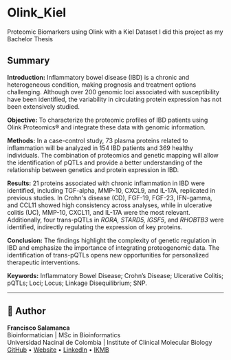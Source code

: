 # Olink_Kiel
Proteomic Biomarkers using Olink with a Kiel Dataset
I did this project as my Bachelor Thesis


## Summary

**Introduction:** Inflammatory bowel disease (IBD) is a chronic and heterogeneous condition, making prognosis and treatment options challenging. Although over 200 genomic loci associated with susceptibility have been identified, the variability in circulating protein expression has not been extensively studied.

**Objective:** To characterize the proteomic profiles of IBD patients using Olink Proteomics® and integrate these data with genomic information.

**Methods:** In a case-control study, 73 plasma proteins related to inflammation will be analyzed in 154 IBD patients and 369 healthy individuals. The combination of proteomics and genetic mapping will allow the identification of pQTLs and provide a better understanding of the relationship between genetics and protein expression in IBD.

**Results:** 21 proteins associated with chronic inflammation in IBD were identified, including TGF-alpha, MMP-10, CXCL9, and IL-17A, replicated in previous studies. In Crohn's disease (CD), FGF-19, FGF-23, IFN-gamma, and CCL11 showed high consistency across analyses, while in ulcerative colitis (UC), MMP-10, CXCL11, and IL-17A were the most relevant. Additionally, four trans-pQTLs in *RORA, STARD5, IGSF5*, and *RHOBTB3* were identified, indirectly regulating the expression of key proteins.

**Conclusion:** The findings highlight the complexity of genetic regulation in IBD and emphasize the importance of integrating proteogenomic data. The identification of trans-pQTLs opens new opportunities for personalized therapeutic interventions.

**Keywords:** Inflammatory Bowel Disease; Crohn’s Disease; Ulcerative Colitis; pQTLs; Loci; Locus; Linkage Disequilibrium; SNP.

---

## 👤 Author

**Francisco Salamanca**  
Bioinformatician | MSc in Bioinformatics  
Universidad Nacinal de Colombia | Institute of Clinical Molecular Biology
[GitHub](https://github.com/fsalamancar) • [Website](https://fsalamancar.github.io/) • [LinkedIn](https://www.linkedin.com/in/fjosesala/) • [IKMB](https://www.ikmb.uni-kiel.de/people/francisco-salamanca/)
